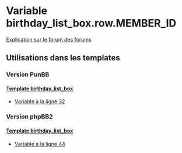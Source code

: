 # Variable birthday_list_box.row.MEMBER_ID
[Explication sur le forum des forums](http://forum.forumactif.com/t294113-listing-des-variables#birthday_list_box.row.MEMBER_ID)
## Utilisations dans les templates
### Version PunBB
#### [Template birthday_list_box](punbb/birthday_list_box.md)
* [Variable à la ligne 32](../punbb/birthday_list_box.tpl#L32)
### Version phpBB2
#### [Template birthday_list_box](subsilver/birthday_list_box.md)
* [Variable à la ligne 44](../subsilver/birthday_list_box.tpl#L44)